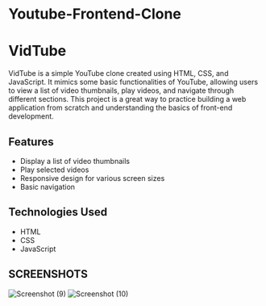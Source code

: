 # Youtube-Frontend-Clone
# VidTube

VidTube is a simple YouTube clone created using HTML, CSS, and JavaScript. It mimics some basic functionalities of YouTube, allowing users to view a list of video thumbnails, play videos, and navigate through different sections. This project is a great way to practice building a web application from scratch and understanding the basics of front-end development.

## Features
- Display a list of video thumbnails
- Play selected videos
- Responsive design for various screen sizes
- Basic navigation

## Technologies Used
- HTML
- CSS
- JavaScript
  
## SCREENSHOTS
![Screenshot (9)](https://github.com/user-attachments/assets/ee33dfb8-9e6f-4c0c-b308-0c67e5fae7d4)
![Screenshot (10)](https://github.com/user-attachments/assets/4317d6af-331d-41ec-a470-1441affd37d8)
